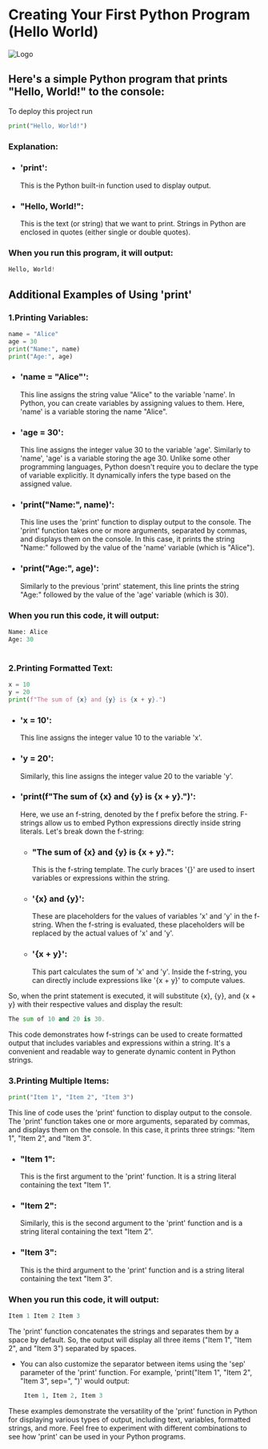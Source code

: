 # Creating Your First Python Program (Hello World)

![Logo](https://imgs.search.brave.com/3qCuZnpr6to5-OovLGHar_44p4yrt4RrXmduQl72AcA/rs:fit:860:0:0/g:ce/aHR0cHM6Ly9jb250/ZW50Lmluc3RydWN0/YWJsZXMuY29tL0ZM/NC83SzBUL0o3UUdM/NjNHL0ZMNDdLMFRK/N1FHTDYzRy5wbmc_/YXV0bz13ZWJwJmZp/dD1ib3VuZHMmZnJh/bWU9MWF1dG89d2Vi/cCZmcmFtZT0xJmhl/aWdodD0zMDA)

## Here's a simple Python program that prints "Hello, World!" to the console:

To deploy this project run

```python
print("Hello, World!")
```
### Explanation:
   - ### 'print':
       This is the Python built-in function used to display output.

   - ### "Hello, World!": 
       This is the text (or string) that we want to print. Strings in Python are enclosed in quotes (either single or double quotes).

### When you run this program, it will output:

```python
Hello, World!
```

## Additional Examples of Using 'print'

### 1.Printing Variables:
```python
name = "Alice"
age = 30
print("Name:", name)
print("Age:", age)
```
- ### 'name = "Alice"':
    This line assigns the string value "Alice" to the variable 'name'. In Python, you can create variables by assigning values to them. Here, 'name' is a variable storing the name "Alice".
- ### 'age = 30':
    This line assigns the integer value 30 to the variable 'age'. Similarly to 'name', 'age' is a variable storing the age 30. Unlike some other programming languages, Python doesn't require you to declare the type of variable explicitly. It dynamically infers the type based on the assigned value.
- ### 'print("Name:", name)': 
    This line uses the 'print' function to display output to the console. The 'print' function takes one or more arguments, separated by commas, and displays them on the console. In this case, it prints the string "Name:" followed by the value of the 'name' variable (which is "Alice").
- ### 'print("Age:", age)': 
    Similarly to the previous 'print' statement, this line prints the string "Age:" followed by the value of the 'age' variable (which is 30).

### When you run this code, it will output:
```python
Name: Alice
Age: 30
```
# 

### 2.Printing Formatted Text:
```python
x = 10
y = 20
print(f"The sum of {x} and {y} is {x + y}.")
```
- ### 'x = 10':
    This line assigns the integer value 10 to the variable 'x'.
- ### 'y = 20':
    Similarly, this line assigns the integer value 20 to the variable 'y'.
- ### 'print(f"The sum of {x} and {y} is {x + y}.")':
    Here, we use an f-string, denoted by the f prefix before the string. F-strings allow us to embed Python expressions directly inside string literals. Let's break down the f-string:
    - ### "The sum of {x} and {y} is {x + y}.": 
        This is the f-string template. The curly braces '{}' are used to insert variables or expressions within the string.
    - ### '{x} and {y}': 
        These are placeholders for the values of variables 'x' and 'y' in the f-string. When the f-string is evaluated, these placeholders will be replaced by the actual values of 'x' and 'y'.
    - ### '{x + y}':
        This part calculates the sum of 'x' and 'y'. Inside the f-string, you can directly include expressions like '{x + y}' to compute values. 
    
So, when the print statement is executed, it will substitute {x}, {y}, and {x + y} with their respective values and display the result:
```python
The sum of 10 and 20 is 30.
```
This code demonstrates how f-strings can be used to create formatted output that includes variables and expressions within a string. It's a convenient and readable way to generate dynamic content in Python strings.

### 3.Printing Multiple Items:
```python
print("Item 1", "Item 2", "Item 3")
```
This line of code uses the 'print' function to display output to the console. The 'print' function takes one or more arguments, separated by commas, and displays them on the console. In this case, it prints three strings: "Item 1", "Item 2", and "Item 3".
- ### "Item 1":
    This is the first argument to the 'print' function. It is a string literal containing the text "Item 1".
- ### "Item 2":
    Similarly, this is the second argument to the 'print' function and is a string literal containing the text "Item 2".
- ### "Item 3": 
    This is the third argument to the 'print' function and is a string literal containing the text "Item 3".

### When you run this code, it will output:
```python
Item 1 Item 2 Item 3
```
The 'print' function concatenates the strings and separates them by a space by default. So, the output will display all three items ("Item 1", "Item 2", and "Item 3") separated by spaces.

- You can also customize the separator between items using the 'sep' parameter of the 'print' function. For example, 'print("Item 1", "Item 2", "Item 3", sep=", ")' would output:
   ```python
    Item 1, Item 2, Item 3
   ```  


These examples demonstrate the versatility of the 'print' function in Python for displaying various types of output, including text, variables, formatted strings, and more. Feel free to experiment with different combinations to see how 'print' can be used in your Python programs.
   